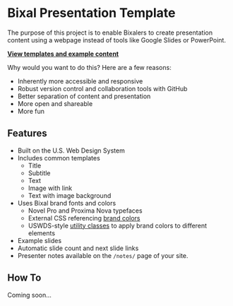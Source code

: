 # Bixal Presentation Template

The purpose of this project is to enable Bixalers to create presentation content using a webpage instead of tools like Google Slides or PowerPoint.

**[View templates and example content](https://bixal.github.io/presentation-template/)**

Why would you want to do this? Here are a few reasons:

- Inherently more accessible and responsive
- Robust version control and collaboration tools with GitHub
- Better separation of content and presentation
- More open and shareable
- More fun

## Features

- Built on the U.S. Web Design System
- Includes common templates
    - Title
    - Subtitle
    - Text
    - Image with link
    - Text with image background
- Uses Bixal brand fonts and colors
    - Novel Pro and Proxima Nova typefaces
    - External CSS referencing [brand colors](https://cdn.jsdelivr.net/gh/bixal/brand-css@v2.1/style.css)
    - USWDS-style [utility classes](https://cdn.jsdelivr.net/gh/bixal/brand-css@v2.1/utilities-for-uswds.css) to apply brand colors to different elements
- Example slides
- Automatic slide count and next slide links
- Presenter notes available on the `/notes/` page of your site.

## How To

Coming soon…